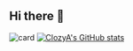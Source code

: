 ## Hi there 👋

![card](https://cdn.jsdelivr.net/gh/ClozyA/netease-music-card-fixed/card.svg)
[![ClozyA's GitHub stats](https://github-readme-stats.vercel.app/api?username=ClozyA&count_private=true&show_icons=true&theme=radical)](https://github.com/anuraghazra/github-readme-stats)

<!--
**ClozyA/ClozyA** is a ✨ _special_ ✨ repository because its `README.md` (this file) appears on your GitHub profile.

Here are some ideas to get you started:

- 🔭 I’m currently working on ...
- 🌱 I’m currently learning ...
- 👯 I’m looking to collaborate on ...
- 🤔 I’m looking for help with ...
- 💬 Ask me about ...
- 📫 How to reach me: ...
- 😄 Pronouns: ...
- ⚡ Fun fact: ...
-->
